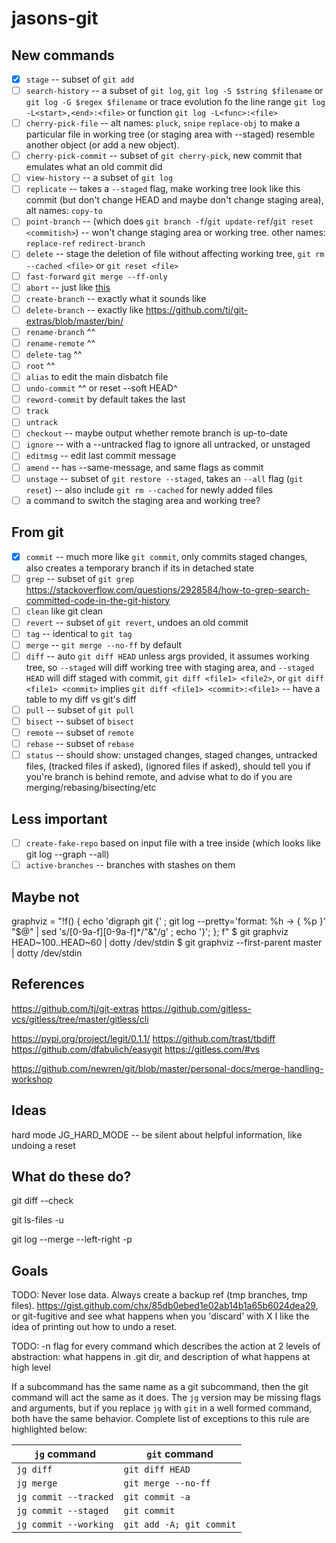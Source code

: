 # jasons-git

## New commands

* [x] `stage` -- subset of `git add`
* [ ] `search-history` -- a subset of `git log`, `git log -S $string $filename` or `git log -G $regex $filename` or trace evolution fo the line range `git log -L<start>,<end>:<file>` or function `git log -L<func>:<file>`
* [ ] `cherry-pick-file` -- alt names: `pluck`, `snipe` `replace-obj` to make a particular file in working tree (or staging area with --staged) resemble another object (or add a new object).
* [ ] `cherry-pick-commit` -- subset of `git cherry-pick`, new commit that emulates what an old commit did
* [ ] `view-history` -- a subset of `git log`
* [ ] `replicate` -- takes a `--staged` flag, make working tree look like this commit (but don't change HEAD and maybe don't change staging area), alt names: `copy-to`
* [ ] `point-branch` -- (which does `git branch -f`/`git update-ref`/`git reset <commitish>`) -- won't change staging area or working tree. other names: `replace-ref` `redirect-branch` 
* [ ] `delete` -- stage the deletion of file without affecting working tree, `git rm --cached <file>` or `git reset <file>`
* [ ] `fast-forward` `git merge --ff-only`
* [ ] `abort` -- just like [this](https://github.com/tj/git-extras/blob/master/bin/git-abort)
* [ ] `create-branch` -- exactly what it sounds like
* [ ] `delete-branch` -- exactly like https://github.com/tj/git-extras/blob/master/bin/
* [ ] `rename-branch` ^^
* [ ] `rename-remote` ^^
* [ ] `delete-tag` ^^
* [ ] `root` ^^
* [ ] `alias` to edit the main disbatch file
* [ ] `undo-commit` ^^ or reset --soft HEAD^
* [ ] `reword-commit` by default takes the last
* [ ] `track`
* [ ] `untrack`
* [ ] `checkout` -- maybe output whether remote branch is up-to-date
* [ ] `ignore` -- with a --untracked flag to ignore all untracked, or unstaged
* [ ] `editmsg` -- edit last commit message
* [ ] `amend` -- has --same-message, and same flags as commit
* [ ] `unstage` -- subset of `git restore --staged`, takes an `--all` flag (`git reset`) -- also include `git rm --cached` for newly added files
* [ ] a command to switch the staging area and working tree?

## From git

* [x] `commit` -- much more like `git commit`, only commits staged changes, also creates a temporary branch if its in detached state
* [ ] `grep` -- subset of `git grep` https://stackoverflow.com/questions/2928584/how-to-grep-search-committed-code-in-the-git-history
* [ ] `clean` like git clean
* [ ] `revert` -- subset of `git revert`, undoes an old commit
* [ ] `tag` -- identical to `git tag`
* [ ] `merge` -- `git merge --no-ff` by default
* [ ] `diff` -- auto `git diff HEAD` unless args provided, it assumes working tree, so `--staged` will diff working tree with staging area, and `--staged HEAD` will diff staged with commit, `git diff <file1> <file2>`, or `git diff <file1> <commit>` implies `git diff <file1> <commit>:<file1>` -- have a table to my diff vs git's diff
* [ ] `pull` -- subset of `git pull`
* [ ] `bisect` -- subset of `bisect`
* [ ] `remote` -- subset of `remote`
* [ ] `rebase` -- subset of `rebase`
* [ ] `status` -- should show: unstaged changes, staged changes, untracked files, (tracked files if asked), (ignored files if asked), should tell you if you're branch is behind remote, and advise what to do if you are merging/rebasing/bisecting/etc

## Less important

* [ ] `create-fake-repo` based on input file with a tree inside (which looks like git log --graph --all)
* [ ] `active-branches` -- branches with stashes on them

## Maybe not

graphviz = "!f() { echo 'digraph git {' ; git log --pretty='format:  %h -> { %p }' \"$@\" | sed 's/[0-9a-f][0-9a-f]*/\"&\"/g' ; echo '}'; }; f"
$ git graphviz HEAD~100..HEAD~60 | dotty /dev/stdin
$ git graphviz --first-parent master | dotty /dev/stdin

## References

https://github.com/tj/git-extras
https://github.com/gitless-vcs/gitless/tree/master/gitless/cli

https://pypi.org/project/legit/0.1.1/
https://github.com/trast/tbdiff
https://github.com/dfabulich/easygit
https://gitless.com/#vs

https://github.com/newren/git/blob/master/personal-docs/merge-handling-workshop

## Ideas

hard mode JG_HARD_MODE -- be silent about helpful information, like
undoing a reset

## What do these do?

git diff --check

git ls-files -u

git log --merge --left-right -p

## Goals

TODO: Never lose data. Always create a backup ref (tmp branches, tmp files). https://gist.github.com/chx/85db0ebed1e02ab14b1a65b6024dea29, or git-fugitive and see what happens when you 'discard' with X
I like the idea of printing out how to undo a reset.

TODO: -n flag for every command which describes the action at 2 levels of abstraction: what happens in .git dir, and description of what happens at high level


If a subcommand has the same name as a git subcommand, then the git command will act the same as it does. The `jg` version may be missing flags and arguments, but if you replace `jg` with `git` in a well formed command, both have the same behavior. Complete list of exceptions to this rule are highlighted below:

| `jg` command | `git` command |
| --- | --- |
| `jg diff` | `git diff HEAD` |
| `jg merge` | `git merge --no-ff` |
| `jg commit --tracked` | `git commit -a` |
| `jg commit --staged` | `git commit` |
| `jg commit --working` | `git add -A; git commit` |

